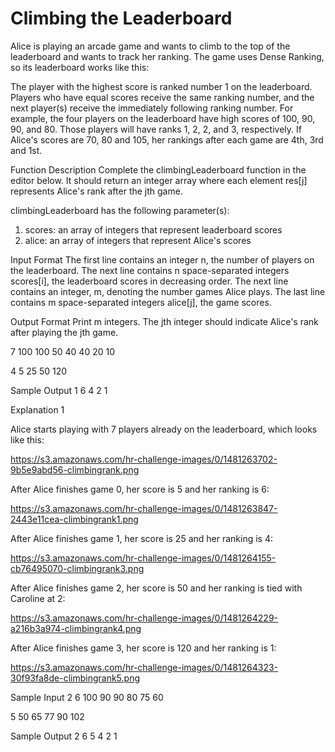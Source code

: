 # Climbing the Leaderboard

Alice is playing an arcade game and wants to climb to the top of the leaderboard and wants to track her ranking. The game uses Dense Ranking, so its leaderboard works like this:

The player with the highest score is ranked number 1 on the leaderboard.
Players who have equal scores receive the same ranking number, and the next player(s) receive the immediately following ranking number.
For example, the four players on the leaderboard have high scores of 100, 90, 90, and 80. Those players will have ranks 1, 2, 2, and 3, respectively. If Alice's scores are 70, 80 and 105, her rankings after each game are 4th, 3rd and 1st.

Function Description
Complete the climbingLeaderboard function in the editor below. It should return an integer array where each element res[j] represents Alice's rank after the jth game.

climbingLeaderboard has the following parameter(s):
1. scores: an array of integers that represent leaderboard scores
2. alice: an array of integers that represent Alice's scores

Input Format
The first line contains an integer n, the number of players on the leaderboard. 
The next line contains n space-separated integers scores[i], the leaderboard scores in decreasing order. 
The next line contains an integer, m, denoting the number games Alice plays. 
The last line contains m space-separated integers alice[j], the game scores.

Output Format
Print m integers. The jth integer should indicate Alice's rank after playing the jth game.

7
100 100 50 40 40 20 10

4
5 25 50 120

Sample Output 1
6
4
2
1

Explanation 1

Alice starts playing with 7 players already on the leaderboard, which looks like this:

https://s3.amazonaws.com/hr-challenge-images/0/1481263702-9b5e9abd56-climbingrank.png

After Alice finishes game 0, her score is 5 and her ranking is 6:

https://s3.amazonaws.com/hr-challenge-images/0/1481263847-2443e11cea-climbingrank1.png

After Alice finishes game 1, her score is 25 and her ranking is 4:

https://s3.amazonaws.com/hr-challenge-images/0/1481264155-cb76495070-climbingrank3.png

After Alice finishes game 2, her score is 50 and her ranking is tied with Caroline at 2:

https://s3.amazonaws.com/hr-challenge-images/0/1481264229-a216b3a974-climbingrank4.png

After Alice finishes game 3, her score is 120 and her ranking is 1:

https://s3.amazonaws.com/hr-challenge-images/0/1481264323-30f93fa8de-climbingrank5.png

Sample Input 2
6
100 90 90 80 75 60

5
50 65 77 90 102

Sample Output 2
6
5
4
2
1